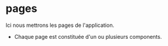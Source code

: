 # pages
Ici nous mettrons les pages de l'application. 
- Chaque page est constituée d'un ou plusieurs components.